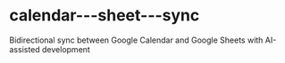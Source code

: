# calendar---sheet---sync
Bidirectional sync between Google Calendar and Google Sheets with AI-assisted development
